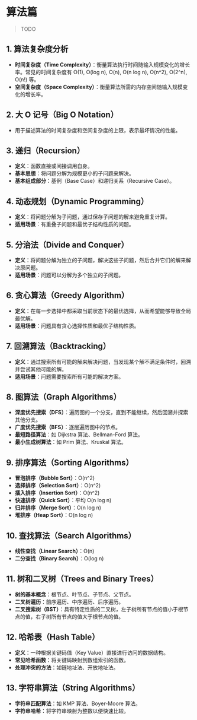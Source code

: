# 算法篇

> TODO

## 1. **算法复杂度分析**

- **时间复杂度（Time Complexity）**：衡量算法执行时间随输入规模变化的增长率。常见的时间复杂度有 O(1), O(log n), O(n), O(n log n), O(n^2), O(2^n), O(n!) 等。
- **空间复杂度（Space Complexity）**：衡量算法所需的内存空间随输入规模变化的增长率。

## 2. **大 O 记号（Big O Notation）**

- 用于描述算法的时间复杂度和空间复杂度的上限，表示最坏情况的性能。

## 3. **递归（Recursion）**

- **定义**：函数直接或间接调用自身。
- **基本思想**：将问题分解为规模更小的子问题来解决。
- **基本组成部分**：基例（Base Case）和递归关系（Recursive Case）。

## 4. **动态规划（Dynamic Programming）**

- **定义**：将问题分解为子问题，通过保存子问题的解来避免重复计算。
- **适用场景**：有重叠子问题和最优子结构性质的问题。

## 5. **分治法（Divide and Conquer）**

- **定义**：将问题分解为独立的子问题，解决这些子问题，然后合并它们的解来解决原问题。
- **适用场景**：问题可以分解为多个独立的子问题。

## 6. **贪心算法（Greedy Algorithm）**

- **定义**：在每一步选择中都采取当前状态下的最优选择，从而希望能够导致全局最优解。
- **适用场景**：问题具有贪心选择性质和最优子结构性质。

## 7. **回溯算法（Backtracking）**

- **定义**：通过搜索所有可能的解来解决问题，当发现某个解不满足条件时，回溯并尝试其他可能的解。
- **适用场景**：问题需要搜索所有可能的解决方案。

## 8. **图算法（Graph Algorithms）**

- **深度优先搜索（DFS）**：遍历图的一个分支，直到不能继续，然后回溯并探索其他分支。
- **广度优先搜索（BFS）**：逐层遍历图中的节点。
- **最短路径算法**：如 Dijkstra 算法、Bellman-Ford 算法。
- **最小生成树算法**：如 Prim 算法、Kruskal 算法。

## 9. **排序算法（Sorting Algorithms）**

- **冒泡排序（Bubble Sort）**：O(n^2)
- **选择排序（Selection Sort）**：O(n^2)
- **插入排序（Insertion Sort）**：O(n^2)
- **快速排序（Quick Sort）**：平均 O(n log n)
- **归并排序（Merge Sort）**：O(n log n)
- **堆排序（Heap Sort）**：O(n log n)

## 10. **查找算法（Search Algorithms）**

- **线性查找（Linear Search）**：O(n)
- **二分查找（Binary Search）**：O(log n)

## 11. **树和二叉树（Trees and Binary Trees）**

- **树的基本概念**：根节点、叶节点、子节点、父节点。
- **二叉树遍历**：前序遍历、中序遍历、后序遍历。
- **二叉搜索树（BST）**：具有特定性质的二叉树，左子树所有节点的值小于根节点的值，右子树所有节点的值大于根节点的值。

## 12. **哈希表（Hash Table）**

- **定义**：一种根据关键码值（Key Value）直接进行访问的数据结构。
- **常见哈希函数**：将关键码映射到数组索引的函数。
- **处理冲突的方法**：如链地址法、开放地址法。

## 13. **字符串算法（String Algorithms）**

- **字符串匹配算法**：如 KMP 算法、Boyer-Moore 算法。
- **字符串哈希**：将字符串映射为整数以便快速比较。
